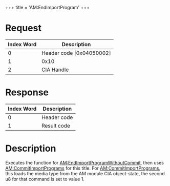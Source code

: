 +++
title = 'AM:EndImportProgram'
+++

# Request

| Index Word | Description                |
|------------|----------------------------|
| 0          | Header code \[0x04050002\] |
| 1          | 0x10                       |
| 2          | CIA Handle                 |

# Response

| Index Word | Description |
|------------|-------------|
| 0          | Header code |
| 1          | Result code |

# Description

Executes the function for
[AM:EndImportProgramWithoutCommit](AM:EndImportProgramWithoutCommit "wikilink"),
then uses [AM:CommitImportPrograms](AM:CommitImportPrograms "wikilink")
for this title. For
[AM:CommitImportPrograms](AM:CommitImportPrograms "wikilink"), this
loads the media type from the AM module CIA object-state, the second u8
for that command is set to value 1.